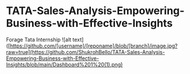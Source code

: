# TATA-Sales-Analysis-Empowering-Business-with-Effective-Insights
Forage Tata Internship
![alt text]([https://github.com/[username]/[reponame]/blob/[branch]/image.jpg?raw=true](https://github.com/ShukrohBello/TATA-Sales-Analysis-Empowering-Business-with-Effective-Insights/blob/main/Dashboard%201%20(1).png)
